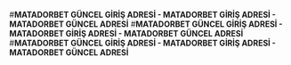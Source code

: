 #**MATADORBET GÜNCEL GİRİŞ ADRESİ - MATADORBET GİRİŞ ADRESİ - MATADORBET GÜNCEL ADRESİ**
#**MATADORBET GÜNCEL GİRİŞ ADRESİ - MATADORBET GİRİŞ ADRESİ - MATADORBET GÜNCEL ADRESİ**
#**MATADORBET GÜNCEL GİRİŞ ADRESİ - MATADORBET GİRİŞ ADRESİ - MATADORBET GÜNCEL ADRESİ**
